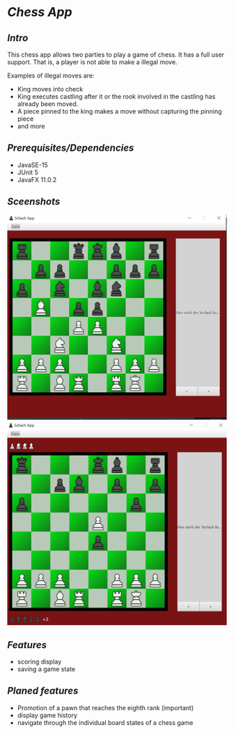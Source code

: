 # *Chess App*


## *Intro*
This chess app allows two parties to play a game of chess. It has a full user support. That is, a player is not able to make a illegal move.

Examples of illegal moves are:

* King moves into check
* King executes castling after it or the rook involved in the castling has already been moved.
* A piece pinned to the king makes a move without capturing the pinning piece
* and more

## *Prerequisites/Dependencies*

* JavaSE-15
* JUnit 5
* JavaFX 11.0.2

## *Sceenshots*
![chess board](resources/screenshots/chessPic1.png?raw=true)
![chess board](resources/screenshots/chessPic2.png?raw=true)

## *Features*

* scoring display
* saving a game state

## *Planed features*

* Promotion of a pawn that reaches the eighth rank (important)
* display game history
* navigate through the individual board states of a chess game
